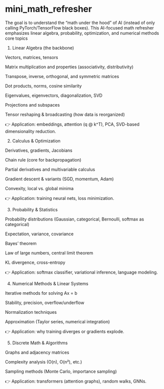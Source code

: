 # mini_math_refresher
The goal is to understand the “math under the hood” of AI (instead of only calling PyTorch/TensorFlow black boxes). This AI-focused math refresher emphasizes linear algebra, probability, optimization, and numerical methods core topics

1. Linear Algebra (the backbone)

Vectors, matrices, tensors

Matrix multiplication and properties (associativity, distributivity)

Transpose, inverse, orthogonal, and symmetric matrices

Dot products, norms, cosine similarity

Eigenvalues, eigenvectors, diagonalization, SVD

Projections and subspaces

Tensor reshaping & broadcasting (how data is reorganized)

👉 Application: embeddings, attention (q @ k^T), PCA, SVD-based dimensionality reduction.

2. Calculus & Optimization

Derivatives, gradients, Jacobians

Chain rule (core for backpropagation)

Partial derivatives and multivariable calculus

Gradient descent & variants (SGD, momentum, Adam)

Convexity, local vs. global minima

👉 Application: training neural nets, loss minimization.

3. Probability & Statistics

Probability distributions (Gaussian, categorical, Bernoulli, softmax as categorical)

Expectation, variance, covariance

Bayes’ theorem

Law of large numbers, central limit theorem

KL divergence, cross-entropy

👉 Application: softmax classifier, variational inference, language modeling.

4. Numerical Methods & Linear Systems

Iterative methods for solving Ax = b

Stability, precision, overflow/underflow

Normalization techniques

Approximation (Taylor series, numerical integration)

👉 Application: why training diverges or gradients explode.

5. Discrete Math & Algorithms

Graphs and adjacency matrices

Complexity analysis (O(n), O(n²), etc.)

Sampling methods (Monte Carlo, importance sampling)

👉 Application: transformers (attention graphs), random walks, GNNs.
